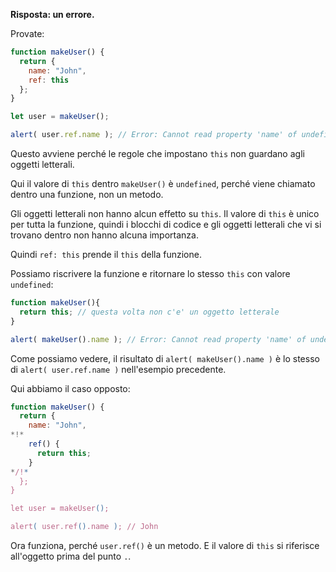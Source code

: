 **Risposta: un errore.**

Provate:
```js run
function makeUser() {
  return {
    name: "John",
    ref: this
  };
}

let user = makeUser();

alert( user.ref.name ); // Error: Cannot read property 'name' of undefined
```

Questo avviene perché le regole che impostano `this` non guardano agli oggetti letterali. 

Qui il valore di `this` dentro `makeUser()` è `undefined`, perché viene chiamato dentro una funzione, non un metodo.

Gli oggetti letterali non hanno alcun effetto su `this`. Il valore di `this` è unico per tutta la funzione, quindi i blocchi di codice e gli oggetti letterali che vi si trovano dentro non hanno alcuna importanza.

Quindi `ref: this` prende il `this` della funzione.

Possiamo riscrivere la funzione e ritornare lo stesso `this` con valore `undefined`: 

```js run
function makeUser(){
  return this; // questa volta non c'e' un oggetto letterale
}

alert( makeUser().name ); // Error: Cannot read property 'name' of undefined
```
Come possiamo vedere, il risultato di  `alert( makeUser().name )` è lo stesso di `alert( user.ref.name )` nell'esempio precedente.

Qui abbiamo il caso opposto:

```js run
function makeUser() {
  return {
    name: "John",
*!*
    ref() {
      return this;
    }
*/!*
  };
}

let user = makeUser();

alert( user.ref().name ); // John
```

Ora funziona, perché `user.ref()` è un metodo. E il valore di `this` si riferisce all'oggetto prima del punto `.`.


